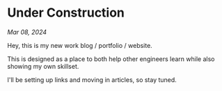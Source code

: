 # Under Construction

_Mar 08, 2024_

Hey, this is my new work blog / portfolio / website. 

This is designed as a place to both help other engineers learn while also showing my own skillset.

I'll be setting up links and moving in articles, so stay tuned.
